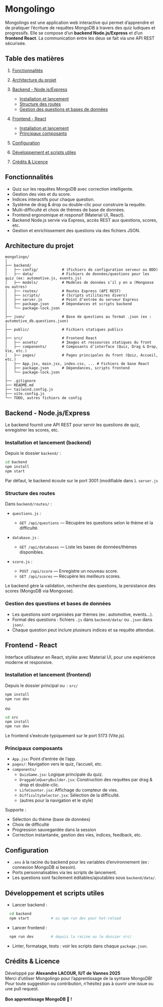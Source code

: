 # Mongolingo
Mongolingo est une application web interactive qui permet d’apprendre et de pratiquer l’écriture de requêtes MongoDB à travers des quiz ludiques et progressifs.
Elle se compose d’un **backend Node.js/Express** et d’un **frontend React**. La communication entre les deux se fait via une API REST sécurisée.
## Table des matières
1. [Fonctionnalités](#fonctionnalit%C3%A9s)
2. [Architecture du projet](#architecture-du-projet)
3. [Backend - Node.js/Express](#backend---nodejsexpress)
    - [Installation et lancement](#installation-et-lancement-backend)
    - [Structure des routes](#structure-des-routes)
    - [Gestion des questions et bases de données](#gestion-des-questions-et-bases-de-donn%C3%A9es)

4. [Frontend - React](#frontend---react)
    - [Installation et lancement](#installation-et-lancement-frontend)
    - [Principaux composants](#principaux-composants)

5. [Configuration](#configuration)
6. [Développement et scripts utiles](#d%C3%A9veloppement-et-scripts-utiles)
7. [Crédits & Licence](#cr%C3%A9dits--licence)

## Fonctionnalités
- Quiz sur les requêtes MongoDB avec correction intelligente.
- Gestion des vies et du score.
- Indices interactifs pour chaque question.
- Système de drag & drop ou double-clic pour construire la requête.
- Multi-difficulté et choix de thèmes de base de données.
- Frontend ergonomique et responsif (Material UI, React).
- Backend Node.js servie via Express, accès REST aux questions, scores, etc.
- Gestion et enrichissement des questions via des fichiers JSON.

## Architecture du projet
``` 
mongolingo/
│
├── backend/
│   ├── config/           # (Fichiers de configuration serveur ou BDD)
│   ├── data/             # Fichiers de données/questions pour les quiz (ex: automotive.js, events.js)
│   ├── models/           # Modèles de données s’il y en a (Mongoose ou autres)
│   ├── routes/           # Routes Express (API REST)
│   ├── scripts/          # (Scripts utilitaires divers)
│   ├── server.js         # Point d’entrée du serveur Express
│   ├── package.json      # Dépendances et scripts backend
│   └── package-lock.json
│
├── json/                 # Base de questions au format .json (ex : automotive_db.questions.json)
│
├── public/               # Fichiers statiques publics
│
├── src/                  # Frontend React
│   ├── assets/           # Images et ressources statiques du front
│   ├── components/       # Composants d’interface (Quiz, Drag & Drop, Vie, etc.)
│   ├── pages/            # Pages principales du front (Quiz, Accueil, etc.)
│   ├── App.jsx, main.jsx, index.css, ... # Fichiers de base React
│   ├── package.json      # Dépendances, scripts frontend
│   └── package-lock.json
│
├── .gitignore
├── README.md
├── tailwind.config.js
├── vite.config.js
└── TODO, autres fichiers de config
```
## Backend - Node.js/Express
Le backend fournit une API REST pour servir les questions de quiz, enregistrer les scores, etc.
### Installation et lancement (backend)
Depuis le dossier `backend/` :
``` bash
cd backend
npm install
npm start
```
Par défaut, le backend écoute sur le port 3001 (modifiable dans ). `server.js`
### Structure des routes
Dans `backend/routes/` :
- `questions.js` :
    - `GET /api/questions` — Récupère les questions selon le thème et la difficulté.


- `database.js` :
    - `GET /api/databases` — Liste les bases de données/thèmes disponibles.


- `score.js` :
    - `POST /api/score` — Enregistre un nouveau score.
    - `GET /api/scores` — Récupère les meilleurs scores.



Le backend gère la validation, recherche des questions, la persistance des scores (MongoDB via Mongoose).
### Gestion des questions et bases de données
- Les questions sont organisées par thèmes (ex : automotive, events…).
- Format des questions : fichiers `.js` dans `backend/data/` ou `.json` dans `json/`. 
- Chaque question peut inclure plusieurs indices et sa requête attendue.

## Frontend - React
Interface utilisateur en React, stylée avec Material UI, pour une expérience moderne et responsive.
### Installation et lancement (frontend)
Depuis le dossier principal ou  : `src/`
``` bash
npm install
npm run dev
```
ou
``` bash
cd src
npm install
npm run dev
```
Le frontend s’exécute typiquement sur le port 5173 (Vite.js).
### Principaux composants
- `App.jsx`: Point d’entrée de l’app. 
- `pages/`: Navigation vers le quiz, l’accueil, etc. 
- `components/`
    - `QuizGame.jsx`: Logique principale du quiz. 
    - `DraggableQueryBuilder.jsx`: Construction des requêtes par drag & drop et double-clic. 
    - `LifeCounter.jsx`: Affichage du compteur de vies. 
    - `DifficultySelector.jsx`: Sélection de la difficulté. 
    - (autres pour la navigation et le style)



Supporte :
- Sélection du thème (base de données)
- Choix de difficulté
- Progression sauvegardée dans la session
- Correction instantanée, gestion des vies, indices, feedback, etc.

## Configuration
- `.env` à la racine du backend pour les variables d’environnement (ex : connexion MongoDB si besoin).
- Ports personnalisables via les scripts de lancement.
- Les questions sont facilement éditables/ajoutables sous `backend/data/`.

## Développement et scripts utiles
- Lancer backend :
``` bash
  cd backend
  npm start          # ou npm run dev pour hot-reload
```
- Lancer frontend :
``` bash
  npm run dev        # depuis la racine ou le dossier src/
```
- Linter, formatage, tests : voir les scripts dans chaque `package.json`. 

## Crédits & Licence
Développé par **Alexandre LACOUR, IUT de Vannes 2025**
<br>
Merci d’utiliser Mongolingo pour l’apprentissage de la syntaxe MongoDB! <br>
Pour toute suggestion ou contribution, n’hésitez pas à ouvrir une issue ou une pull request. <br> <br> 
**Bon apprentissage MongoDB 🚀 !**
